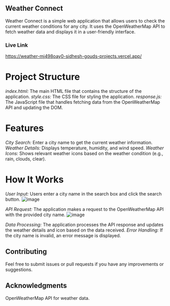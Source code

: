 ## Weather Connect
Weather Connect is a simple web application that allows users to check the current weather conditions for any city.
It uses the OpenWeatherMap API to fetch weather data and displays it in a user-friendly interface.

### Live Link
https://weather-mj498oay0-sidhesh-gouds-projects.vercel.app/

# Project Structure
*index.html:* The main HTML file that contains the structure of the application.
*style.css:* The CSS file for styling the application.
*response.js:* The JavaScript file that handles fetching data from the OpenWeatherMap API and updating the DOM.

# Features
*City Search:* Enter a city name to get the current weather information.
*Weather Details:* Displays temperature, humidity, and wind speed.
*Weather Icons:* Shows relevant weather icons based on the weather condition (e.g., rain, clouds, clear).

# How It Works
*User Input:* Users enter a city name in the search box and click the search button.
![image](https://github.com/user-attachments/assets/29406bce-4476-4fa3-8b16-f117ae977c9e)

*API Request:* The application makes a request to the OpenWeatherMap API with the provided city name.
![image](https://github.com/user-attachments/assets/9a1d91d0-b93c-4461-96a1-d479e543f94c)

*Data Processing:* The application processes the API response and updates the weather details and icon based on the data received.
*Error Handling:* If the city name is invalid, an error message is displayed.


## Contributing
Feel free to submit issues or pull requests if you have any improvements or suggestions.

## Acknowledgments
OpenWeatherMap API for weather data.
